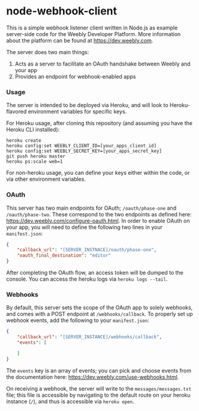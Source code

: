 # node-webhook-client

This is a simple webhook listener client written in Node.js as example server-side code for the Weebly Developer Platform. More information about the platform can be found at https://dev.weebly.com.

The server does two main things:

1. Acts as a server to facilitate an OAuth handshake between Weebly and your app
2. Provides an endpoint for webhook-enabled apps

### Usage

The server is intended to be deployed via Heroku, and will look to Heroku-flavored environment variables for specific keys.

For Heroku usage, after cloning this repository (and assuming you have the Heroku CLI installed):

```
heroku create
heroku config:set WEEBLY_CLIENT_ID=[your_apps_client_id]
heroku config:set WEEBLY_SECRET_KEY=[your_apps_secret_key]
git push heroku master
heroku ps:scale web=1
```

For non-heroku usage, you can define your keys either within the code, or via other environment variables. 

### OAuth

This server has two main endpoints for OAuth; `/oauth/phase-one` and `/oauth/phase-two`. These correspond to the two endpoints as defined here: https://dev.weebly.com/configure-oauth.html. In order to enable OAuth on your app, you will need to define the following two lines in your `manifest.json`:

```json
{
	"callback_url": "[SERVER_INSTNACE]/oauth/phase-one",
	"oauth_final_destination": "editor"
}
```

After completing the OAuth flow, an access token will be dumped to the console. You can access the heroku logs via `heroku logs --tail`.

### Webhooks

By default, this server sets the scope of the OAuth app to solely webhooks, and comes with a POST endpoint at `/webhooks/callback`. To properly set up webhook events, add the following to your `manifest.json`: 

```json
{
	"callback_url": "[SERVER_INSTANCE]/webhooks/callback",
	"events": [

	]
}
```

The `events` key is an array of events; you can pick and choose events from the documentation here: https://dev.weebly.com/use-webhooks.html. 

On receiving a webhook, the server will write to the `messages/messages.txt` file; this file is accessible by navigating to the default route on your heroku instance (`/`), and thus is accessible via `heroku open`. 